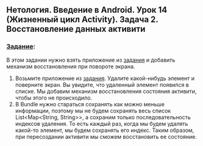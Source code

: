 ## Нетология. Введение в Android. Урок 14 (Жизненный цикл Activity). Задача 2. Восстановление данных активити

### [Задание](https://github.com/netology-code/and-homeworks/tree/master/6.1.Activity-pooled/6.1.2):

В этом задании нужно взять приложение из [задания](https://github.com/Yoji-kms/ObjectListInteraction) и добавить механизм восстановления при повороте экрана.

1. Возьмите приложение из [задания](https://github.com/Yoji-kms/ObjectListInteraction). Удалите какой-нибудь элемент и поверните экран. Вы увидите, что удаленный элемент появился в списке. Мы добавим механизм восстановления состояния активити, чтобы этого не происходило.
2. В Bundle нужно стараться сохранять как можно меньше информации, поэтому мы не будем сохранять весь список List<Map<String, String>>, а сохраним только последовательность индексов удаления. То есть каждый раз, когда мы будем удалять какой-то элемент, мы будем сохранять его индекс. Таким образом, при пересоздании активити мы сможем восстановить ее состояние.